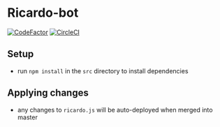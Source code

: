 # Ricardo-bot
[![CodeFactor](https://www.codefactor.io/repository/github/barrett370/ricardo-bot/badge/master)](https://www.codefactor.io/repository/github/barrett370/ricardo-bot/overview/master)
[![CircleCI](https://circleci.com/gh/barrett370/Ricardo-bot.svg?style=svg)](https://circleci.com/gh/barrett370/Ricardo-bot)


## Setup

- run `npm install` in the `src` directory to install dependencies

## Applying changes 
- any changes to `ricardo.js` will be auto-deployed when merged into master  